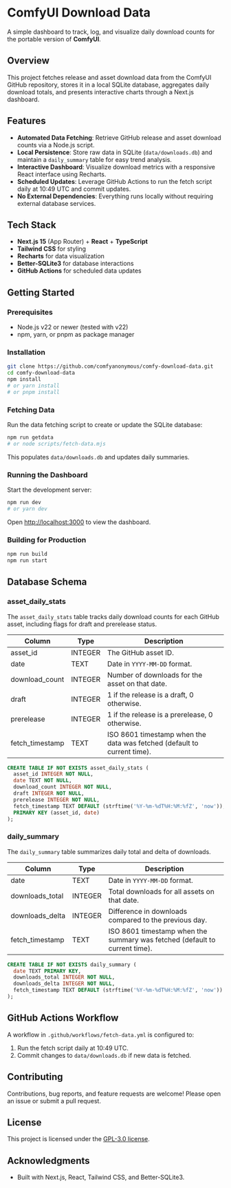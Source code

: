 # ComfyUI Download Data

A simple dashboard to track, log, and visualize daily download counts for the portable version of **ComfyUI**.

## Overview

This project fetches release and asset download data from the ComfyUI GitHub repository, stores it in a local SQLite database, aggregates daily download totals, and presents interactive charts through a Next.js dashboard.

## Features

- **Automated Data Fetching**: Retrieve GitHub release and asset download counts via a Node.js script.
- **Local Persistence**: Store raw data in SQLite (`data/downloads.db`) and maintain a `daily_summary` table for easy trend analysis.
- **Interactive Dashboard**: Visualize download metrics with a responsive React interface using Recharts.
- **Scheduled Updates**: Leverage GitHub Actions to run the fetch script daily at 10:49 UTC and commit updates.
- **No External Dependencies**: Everything runs locally without requiring external database services.

## Tech Stack

- **Next.js 15** (App Router) + **React** + **TypeScript**
- **Tailwind CSS** for styling
- **Recharts** for data visualization
- **Better-SQLite3** for database interactions
- **GitHub Actions** for scheduled data updates

## Getting Started

### Prerequisites

- Node.js v22 or newer (tested with v22)
- npm, yarn, or pnpm as package manager

### Installation

```bash
git clone https://github.com/comfyanonymous/comfy-download-data.git
cd comfy-download-data
npm install
# or yarn install
# or pnpm install
```

### Fetching Data

Run the data fetching script to create or update the SQLite database:

```bash
npm run getdata
# or node scripts/fetch-data.mjs
```

This populates `data/downloads.db` and updates daily summaries.

### Running the Dashboard

Start the development server:

```bash
npm run dev
# or yarn dev
```

Open [http://localhost:3000](http://localhost:3000) to view the dashboard.

### Building for Production

```bash
npm run build
npm run start
```

## Database Schema

### asset_daily_stats

The `asset_daily_stats` table tracks daily download counts for each GitHub asset, including flags for draft and prerelease status.

Column | Type | Description
--- | --- | ---
asset_id | INTEGER | The GitHub asset ID.
date | TEXT | Date in `YYYY-MM-DD` format.
download_count | INTEGER | Number of downloads for the asset on that date.
draft | INTEGER | 1 if the release is a draft, 0 otherwise.
prerelease | INTEGER | 1 if the release is a prerelease, 0 otherwise.
fetch_timestamp | TEXT | ISO 8601 timestamp when the data was fetched (default to current time).

```sql
CREATE TABLE IF NOT EXISTS asset_daily_stats (
  asset_id INTEGER NOT NULL,
  date TEXT NOT NULL,
  download_count INTEGER NOT NULL,
  draft INTEGER NOT NULL,
  prerelease INTEGER NOT NULL,
  fetch_timestamp TEXT DEFAULT (strftime('%Y-%m-%dT%H:%M:%fZ', 'now')),
  PRIMARY KEY (asset_id, date)
);
```

### daily_summary

The `daily_summary` table summarizes daily total and delta of downloads.

Column | Type | Description
--- | --- | ---
date | TEXT | Date in `YYYY-MM-DD` format.
downloads_total | INTEGER | Total downloads for all assets on that date.
downloads_delta | INTEGER | Difference in downloads compared to the previous day.
fetch_timestamp | TEXT | ISO 8601 timestamp when the summary was fetched (default to current time).

```sql
CREATE TABLE IF NOT EXISTS daily_summary (
  date TEXT PRIMARY KEY,
  downloads_total INTEGER NOT NULL,
  downloads_delta INTEGER NOT NULL,
  fetch_timestamp TEXT DEFAULT (strftime('%Y-%m-%dT%H:%M:%fZ', 'now'))
);
```

## GitHub Actions Workflow

A workflow in `.github/workflows/fetch-data.yml` is configured to:

1. Run the fetch script daily at 10:49 UTC.
2. Commit changes to `data/downloads.db` if new data is fetched.

## Contributing

Contributions, bug reports, and feature requests are welcome! Please open an issue or submit a pull request.

## License

This project is licensed under the [GPL-3.0 license](LICENSE).

## Acknowledgments

- Built with Next.js, React, Tailwind CSS, and Better-SQLite3.
